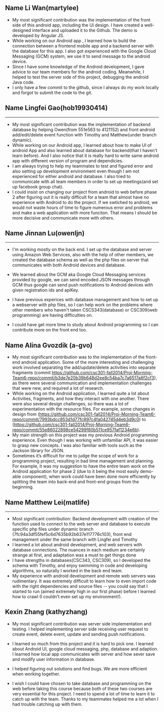 ## Name Li Wan(martylee)



* My most significant contribution was the implementation of the front side of this android app, including the UI design. I have created a well-designed interface and uploaded it to the Github. The demo is developed by Angular JS.
* While working on our Android app , I learned how to build the connection between a frontend mobile app and a backend server with the database for this app. I also got experienced with the Google Cloud Messaging (GCM) system, we use it to send message to the android  device.
* Since I have some knowledge of the Android development,  I gave advice to our team members for the android coding. Meanwhile, I helped to test the server side of this project, debugging the android Java code.
* I only have a few commit to the github, since I always do my work locally and forgot to submit the code to the git.



## Name Lingfei Gao(hob19930414)

----
* My most significant contribution was the implementation of backend database by helping Owen(from 551e563 to 4121152) and front android add/edit/delete event function with Timothy and Matthew(under branch dynamic).
* While working on our Android app, I learned about how to make UI of android App and also learned about database for backend(that I haven't learn before). And I also notice that it is really hard to write same android app with different version of program and dependicies.
* I am always trying to help my teammates to test and figured error and also setting up development environment even though I am not experienced for either android and database. I also tried to communicate with all team members in order to  set up meetings(and set up facebook group chat).
* I could insist on changing our project from android to web before phase 2 after figuring out it is really difficult for a team that almost have no experience with Android to do the project. If we swtiched to android, we would not waste hours of time to figure numerous error and problems and make a web application with more funciton. That means I should be more decisive and communicate more with others.





## Name Jinnan Lu(owenljn)
----
* I'm working mostly on the back end. I set up the database and server using Amazon Web Services, also with the help of other members, we created the database schema as well as the php files on server that communicates with both Android devices and database.

* We learned about the GCM aka Google Cloud Messaging services provided by google, we can send encoded JSON messages through GCM thus google can send push notifications to Android devices with given registration ids and apiKey.

* I have previous experices with database management and how to set up a webserver with php files, so I can help work on the problems where other members who haven't taken CSCS343(database) or CSC309(web programming) are having difficulties on.

* I could have get more time to study about Android programming so I can contribute more on the front end too.




## Name Alina Gvozdik (a-gvo)

* My most significant contribution was to the implementation of the front-end android application. Some of the more interesting and challenging work involved separating the add/update/delete activities into separate fragments (commit https://github.com/csc301-fall2014/Proj-Morning-Team6-repo/commit/b3de7e20b39b648d2ee8c54ba7c7a6517a6f2cf3), as there were several communication and implementation challenges that were new, and required a lot of research.
* While working on the Android application, I learned quite a lot about Activities, fragments, and how they interact with one another. There were also several design challenges, so there was a lot of experimentation with the resource files. For example, some changes in design from (https://github.com/csc301-fall2014/Proj-Morning-Team6-repo/commit/7993bdcc853d1d77fc897c4fa042745d4eb3d9c0) to (https://github.com/csc301-fall2014/Proj-Morning-Team6-repo/commit/55e86022898ce54299f80b511ce957faf1234e6b).
* My main strength on this project was my previous Android programming experience. Even though I was working with unfamiliar API, it was easier to grasp new concepts. I was also familiar with tools such as the Jackson library for JSON.
* Sometimes it’s difficult for me to judge the scope of work for a programming project, resulting in bad time management and planning. For example, it was my suggestion to have the entire team work on the Android application for phase 2 (due to it being the most easily demo-able component), when work could have been done more efficiently by splitting the team into back-end and front-end groups from the beginning.


## Name Matthew Lei(matlife)

----
* Most significant contribution: Backend development with creation of the function used to connect to the web server and database to execute specific php files under dynamic branch (7fc94a3df55fef5c6d7635b92b637e117776c103), front end management under the same branch with Lingfei and Timothy
* I learned a lot about android development, and web servers with database connections. The nuances in each medium are certainly strange at first, and adaptation was a must to get things done
* I have strengths in databases(CSC343, CSC309), so I developed the schema with Timothy, and enjoy swimming in code and developing algorithms, so naturally I worked in the back end team. 
* My experience with android development and remote web servers was rudimentary. It was extremely difficult to learn how to even import code with the right dependencies and source files -- you could say that I started to run (aimed extremely high in our first phase) before I learned how to crawl (I couldn’t even set up my environment!).


## Kexin Zhang (kathyzhang)

* My most significant contribution was server side implementation and testing. I helped implementing server side receiving user request to create event, delete event, update and sending push notifications.

* I learned so much from this project and it is hard to pick one. I learned about Android UI, google cloud messaging, php, database and adaption. I learned how local app communicates with server and how sever save and modify user information in database. 

* I helped figuring out solutions and find bugs. We are more efficient when working together.

* I wish I could have chosen to take database and programming on the web before taking this course because both of these two courses are very essential for this project. I need to spend a lot of time to learn it to catch up with the team. Thanks to my teammates helped me a lot when I had trouble catching up with them.












